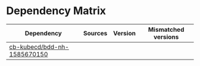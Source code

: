 # Dependency Matrix

Dependency | Sources | Version | Mismatched versions
---------- | ------- | ------- | -------------------
[cb-kubecd/bdd-nh-1585670150](https://github.com/cb-kubecd/bdd-nh-1585670150.git) |  | []() | 
